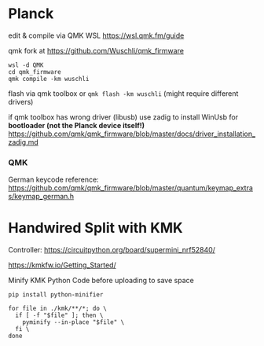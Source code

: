 # Planck
edit & compile via QMK WSL https://wsl.qmk.fm/guide

qmk fork at https://github.com/Wuschli/qmk_firmware

```
wsl -d QMK
cd qmk_firmware
qmk compile -km wuschli
```
flash via qmk toolbox or `qmk flash -km wuschli` (might require different drivers)

if qmk toolbox has wrong driver (libusb) use zadig to install WinUsb for **bootloader (not the Planck device itself!)** https://github.com/qmk/qmk_firmware/blob/master/docs/driver_installation_zadig.md

### QMK
German keycode reference: https://github.com/qmk/qmk_firmware/blob/master/quantum/keymap_extras/keymap_german.h

# Handwired Split with KMK

Controller: https://circuitpython.org/board/supermini_nrf52840/

https://kmkfw.io/Getting_Started/

Minify KMK Python Code before uploading to save space 
```
pip install python-minifier

for file in ./kmk/**/*; do \
  if [ -f "$file" ]; then \
    pyminify --in-place "$file" \
  fi \
done
```
